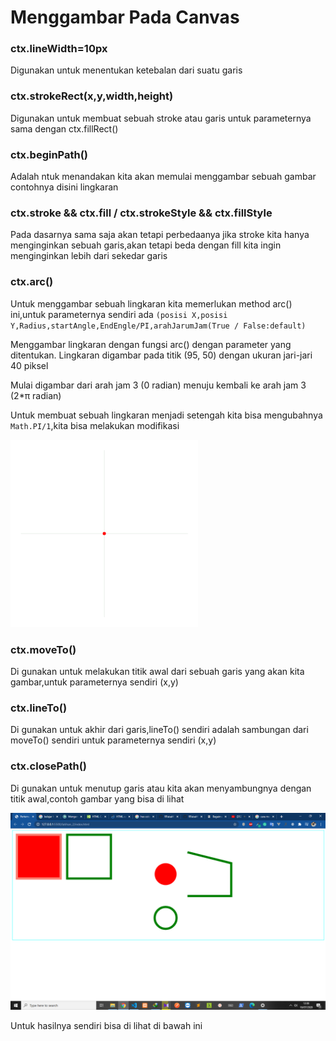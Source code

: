 # Menggambar Pada Canvas

### ctx.lineWidth=10px

Digunakan untuk menentukan ketebalan dari suatu garis

### ctx.strokeRect(x,y,width,height)

Digunakan untuk membuat sebuah stroke atau garis untuk parameternya sama dengan ctx.fillRect()

### ctx.beginPath()

Adalah ntuk menandakan kita akan memulai menggambar sebuah gambar contohnya disini lingkaran

### ctx.stroke && ctx.fill / ctx.strokeStyle && ctx.fillStyle

Pada dasarnya sama saja akan tetapi perbedaanya jika stroke kita hanya menginginkan sebuah garis,akan tetapi beda dengan fill kita ingin menginginkan lebih dari sekedar garis

### ctx.arc()

Untuk menggambar sebuah lingkaran kita memerlukan method arc() ini,untuk parameternya sendiri ada
`(posisi X,posisi Y,Radius,startAngle,EndEngle/PI,arahJarumJam(True / False:default)`

Menggambar lingkaran dengan fungsi arc() dengan parameter yang ditentukan. Lingkaran digambar pada titik (95, 50) dengan ukuran jari-jari 40 piksel

Mulai digambar dari arah jam 3 (0 radian) menuju kembali ke arah jam 3 (2*π radian)

Untuk membuat sebuah lingkaran menjadi setengah kita bisa mengubahnya `Math.PI/1`,kita bisa melakukan modifikasi

![](https://github.com/RFaisal458/BelajarHtmlCanvas/blob/master/latihan_2/img/circle.gif)

### ctx.moveTo()

Di gunakan untuk melakukan titik awal dari sebuah garis yang akan kita gambar,untuk parameternya sendiri (x,y)

### ctx.lineTo()

Di gunakan untuk akhir dari garis,lineTo() sendiri adalah sambungan dari moveTo() sendiri untuk parameternya sendiri (x,y)

### ctx.closePath()

Di gunakan untuk menutup garis atau kita akan menyambungnya dengan titik awal,contoh gambar yang bisa di lihat

![example](https://github.com/RFaisal458/BelajarHtmlCanvas/blob/master/latihan_2/img/tanpa_closePath.png)


Untuk hasilnya sendiri bisa di lihat di bawah ini
